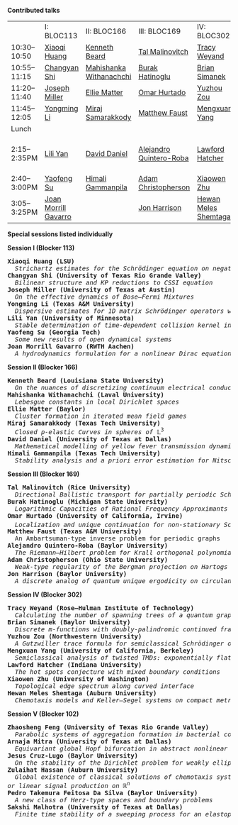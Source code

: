 **Contributed talks**
<table>
<tr>
  <td></td>
  <td>I: BLOC113</td>
  <td>II: BLOC166</td>
  <td>III: BLOC169</td>
  <td>IV: BLOC302</td>
  <td>V: BLOC102</td>
</tr><tr>
  <td>10:30&ndash;10:50</td>
  <td><a href="abstracts-contributed#Huang">Xiaoqi Huang</a></td>
  <td><a href="abstracts-contributed#Beard">Kenneth Beard</a></td>
  <td><a href="abstracts-contributed#Malinovitch">Tal Malinovitch</a></td>
  <td><a href="abstracts-contributed#Weyand">Tracy Weyand</a></td>
  <td><a href="abstracts-contributed#ZhaoshengFeng">Zhaosheng Feng</a></td>
</tr><tr>
  <td>10:55&ndash;11:15</td>
  <td><a href="abstracts-contributed#Shi">Changyan Shi</a></td>
  <td><a href="abstracts-contributed#Withanachchi">Mahishanka Withanachchi</a></td>
  <td><a href="abstracts-contributed#Hatinoglu">Burak Hatinoglu</a></td>
  <td><a href="abstracts-contributed#Simanek">Brian Simanek</a></td>
  <td><a href="abstracts-contributed#Mitra">Arnaja Mitra</a></td>
</tr><tr>
  <td>11:20&ndash;11:40</td>
  <td><a href="abstracts-contributed#Miller">Joseph Miller</a></td>
  <td><a href="abstracts-contributed#Matter">Ellie Matter</a></td>
  <td><a href="abstracts-contributed#Hurtado">Omar Hurtado</a></td>
  <td><a href="abstracts-contributed#Zou">Yuzhou Zou</a></td>
  <td><a href="abstracts-contributed#Cruz-Lugo">Jesus Cruz-Lugo</a></td>
</tr><tr>
  <td>11:45&ndash;12:05</td>
  <td><a href="abstracts-contributed#Li">Yongming Li</a></td>
  <td><a href="abstracts-contributed#Samarakkody">Miraj Samarakkody</a></td>
  <td><a href="abstracts-contributed#Faust">Matthew Faust</a></td>
  <td><a href="abstracts-contributed#Yang">Mengxuan Yang</a></td>
  <td><a href="abstracts-contributed#Hassan">Zulaihat Hassan</a></td>
</tr><tr>
<td>Lunch</td>
</tr><tr>
  <td>2:15&ndash;2:35PM</td>
  <td><a href="abstracts-contributed#Yan">Lili Yan</a></td>
  <td><a href="abstracts-contributed#Daniel">David Daniel</a></td>
  <td><a href="abstracts-contributed#Quintero-Roba">Alejandro Quintero-Roba</a></td>
  <td><a href="abstracts-contributed#Hatcher">Lawford Hatcher</a></td>
  <td><a href="abstracts-contributed#Silva">Pedro Takemura Feitosa Da Silva</a></td>
</tr>
  <tr>
  <td>2:40&ndash;3:00PM</td>
  <td><a href="abstracts-contributed#Su">Yaofeng Su</a></td>
  <td><a href="abstracts-contributed#Gammanpila">Himali Gammanpila</a></td>
  <td><a href="abstracts-contributed#Christopherson">Adam Christopherson</a></td>
  <td><a href="abstracts-contributed#Zhu">Xiaowen Zhu</a></td>
  <td><a href="abstracts-contributed#Malhotra">Sakshi Malhotra</a></td>
</tr>
  <tr>
  <td>3:05&ndash;3:25PM</td>
  <td><a href="abstracts-contributed#Gavarro">Joan Morrill Gavarro</a></td>
  <td><a href="abstracts-contributed#"></a></td>
  <td><a href="abstracts-contributed#Harrison">Jon Harrison</a></td>
  <td><a href="abstracts-contributed#Shemtaga">Hewan Meles Shemtaga</a></td>
  <td><a href="abstracts-contributed#"></a></td>
</tr>
</table>

**Special sessions listed individually**

**Session I (Blocker 113)**
<pre>
<b>Xiaoqi Huang (LSU)</b>
&nbsp;&nbsp;<i>Strichartz estimates for the Schr&ouml;dinger equation on negatively curved compact manifolds.</i>
<b>Changyan Shi (University of Texas Rio Grande Valley)</b>
&nbsp;&nbsp;<i>Bilinear structure and KP reductions to CSSI equation</i>
<b>Joseph Miller (University of Texas at Austin)</b>
&nbsp;&nbsp;<i>On the effective dynamics of Bose&ndash;Fermi Mixtures</i>
<b>Yongming Li (Texas A&M University)</b>
&nbsp;&nbsp;<i>Dispersive estimates for 1D matrix Schr&ouml;dinger operators with threshold resonance</i>
<b>Lili Yan (University of Minnesota)</b>
&nbsp;&nbsp;<i>Stable determination of time-dependent collision kernel in the nonlinear Boltzmann equation</i>
<b>Yaofeng Su (Georgia Tech)</b>
&nbsp;&nbsp;<i>Some new results of open dynamical systems</i>
<b>Joan Morrill Gavarro (RWTH Aachen)</b>
&nbsp;&nbsp;<i>A hydrodynamics formulation for a nonlinear Dirac equation</i>
</pre>

**Session II (Blocker 166)**
<pre>
<b>Kenneth Beard (Louisiana State University)</b>
&nbsp;&nbsp;<i>On the nuances of discretizing continuum electrical conductivity</i>
<b>Mahishanka Withanachchi (Laval University)</b>
&nbsp;&nbsp;<i>Lebesgue constants in local Dirichlet spaces</i>
<b>Ellie Matter (Baylor)</b>
&nbsp;&nbsp;<i>Cluster formation in iterated mean field games</i>
<b>Miraj Samarakkody (Texas Tech University)</b>
&nbsp;&nbsp;<i>Closed <i>p</i>-elastic Curves in spheres of</i> &Lopf;<sup>3</sup>
<b>David Daniel (University of Texas at Dallas)</b>
&nbsp;&nbsp;<i>Mathematical modelling of yellow fever transmission dynamics with stability analysis</i>
<b>Himali Gammanpila (Texas Tech University)</b>
&nbsp;&nbsp;<i>Stability analysis and a priori error estimation for Nitsche-type CIP/GP-CutFEM multi-phase flow</i>
</pre>

**Session III (Blocker 169)**
<pre>
<b>Tal Malinovitch (Rice University)</b>
&nbsp;&nbsp;<i>Directional Ballistic transport for partially periodic Schr&ouml;dinger operators</i>
<b>Burak Hatinoglu (Michigan State University)</b>
&nbsp;&nbsp;<i>Logarithmic Capacities of Rational Frequency Approximants for the Almost Mathieu Operator</i>
<b>Omar Hurtado (University of California, Irvine)</b>
&nbsp;&nbsp;<i>Localization and unique continuation for non-stationary Schr&ouml;dinger operators on</i> &Zopf;<sup>2</sup>
<b>Matthew Faust (Texas A&M University)</b>
&nbsp;&nbsp;An Ambartsuman-type inverse problem for periodic graphs</i>
<b>Alejandro Quintero-Roba (Baylor University)</b>
&nbsp;&nbsp;<i>The Riemann&ndash;Hilbert problem for Krall orthogonal polynomials</i>
<b>Adam Christopherson (Ohio State University)</b>
&nbsp;&nbsp;<i>Weak-type regularity of the Bergman projection on Hartogs domains</i>
<b>Jon Harrison (Baylor University)</b>
&nbsp;&nbsp;<i>A discrete analog of quantum unique ergodicity on circulant graphs</i>
</pre>

**Session IV (Blocker 302)**
<pre>
<b>Tracy Weyand (Rose&ndash;Hulman Institute of Technology)</b>
&nbsp;&nbsp;<i>Calculating the number of spanning trees of a quantum graph from its spectrum</i>
<b>Brian Simanek (Baylor University)</b>
&nbsp;&nbsp;<i>Discrete <i>m</i>-functions with doubly-palindromic continued fraction coefficients</i>
<b>Yuzhou Zou (Northwestern University)</b>
&nbsp;&nbsp;<i>A Gutzwiller trace formula for semiclassical Schr&ouml;dinger operators with conormal potentials</i>
<b>Mengxuan Yang (University of California, Berkeley)</b>
&nbsp;&nbsp;<i>Semiclassical analysis of twisted TMDs: exponentially flat and trivial bands</i>
<b>Lawford Hatcher (Indiana University)</b>
&nbsp;&nbsp;<i>The hot spots conjecture with mixed boundary conditions</i>
<b>Xiaowen Zhu (University of Washington)</b>
&nbsp;&nbsp;<i>Topological edge spectrum along curved interface</i>
<b>Hewan Meles Shemtaga (Auburn University)</b>
&nbsp;&nbsp;<i>Chemotaxis models and Keller&ndash;Segel systems on compact metric graphs</i>
</pre>

**Session V (Blocker 102)**
<pre>
<b>Zhaosheng Feng (University of Texas Rio Grande Valley)</b>
&nbsp;&nbsp;<i>Parabolic systems of aggregation formation in bacterial colonies</i>
<b>Arnaja Mitra (University of Texas at Dallas)</b>
&nbsp;&nbsp;<i>Equivariant global Hopf bifurcation in abstract nonlinear parabolic equations</i>
<b>Jesus Cruz-Lugo (Baylor University)</b>
&nbsp;&nbsp;<i>On the stability of the Dirichlet problem for weakly elliptic systems in the plane</i>
<b>Zulaihat Hassan (Auburn University)</b>
&nbsp;&nbsp;<i>Global existence of classical solutions of chemotaxis systems with logistic source and consumption
or linear signal production on</i> &Ropf;<sup><i>n</i></sup>
<b>Pedro Takemura Feitosa Da Silva (Baylor University)</b>
&nbsp;&nbsp;<i>A new class of Herz-type spaces and boundary problems</i>
<b>Sakshi Malhotra (University of Texas at Dallas)</b>
&nbsp;&nbsp;<i>Finite time stability of a sweeping process for an elastoplastic system with stress-controlled loading</i>
</pre>
